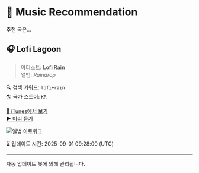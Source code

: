 
# 🎵 Music Recommendation

추천 곡은...

## 🎧 Lofi Lagoon  
> 아티스트: **Lofi Rain**  
> 앨범: _Raindrop_  

🔍 검색 키워드: `lofi+rain`  
🌎 국가 스토어: `KR`

[🔗 iTunes에서 보기](https://music.apple.com/kr/album/lofi-lagoon/1748467295?i=1748467303&uo=4)  
[▶️ 미리 듣기](https://audio-ssl.itunes.apple.com/itunes-assets/AudioPreview211/v4/e4/e3/45/e4e3452a-1533-5eaf-09ed-b402c9bb7910/mzaf_684552435052400148.plus.aac.p.m4a)

![앨범 아트워크](https://is1-ssl.mzstatic.com/image/thumb/Music221/v4/46/8f/42/468f4251-fcfa-3a6a-e576-b55884692ed3/cover.jpg/100x100bb.jpg)

⏳ 업데이트 시간: 2025-09-01 09:28:00 (UTC)

---
자동 업데이트 봇에 의해 관리됩니다.
